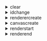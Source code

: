 <details><summary>clear</summary>
<div>
<br/>

图层被清除事件。

参数属性：

| 属性名           |  类型           |   值 |
|  ------         | :----:  | ----  |
|type     | String          |   "clear"  |
|target   | VectorTileLayer |   this     |

</div>
</details>


<details><summary>idchange</summary>
<div>
<br/>

图层id变化事件。

参数属性：

| 属性名           |  类型           |   值 |
|  ------         | :----:  | ----  |
|type     | String          |   "idchange"  |
|target   | VectorTileLayer |   this     |
|old      | String          |   旧的id     |
|new      | String          |   新的id     |

</div>
</details>


<details><summary>renderercreate</summary>
<div>
<br/>

renderer创建事件

参数属性：

| 属性名           |  类型           |   值 |
|  ------         | :----:  | ----  |
|type       | String          |   "renderercreate"  |
|target     | VectorTileLayer |   this     |
|renderer   | VectorTileLayerRenderer |      |

</div>
</details>


<details><summary>canvascreate</summary>
<div>
<br/>

canvas创建事件

参数属性：

| 属性名           |  类型           |   值 |
|  ------         | :----:  | ----  |
|type     | String          |   "canvascreate"  |
|target   | VectorTileLayer |   this     |
|gl       | WebGLRenderingContext2D |      |

</div>
</details>


<details><summary>renderstart</summary>
<div>
<br/>

开始渲染事件。

参数属性：

| 属性名           |  类型           |   值 |
|  ------         | :----:  | ----  |
|type     | String          |   "renderstart"  |
|target   | VectorTileLayer |   this     |

</div>
</details>


<details><summary>renderend</summary>
<div>
<br/>

结束渲染事件。

参数属性：

| 属性名           |  类型           |   值 |
|  ------         | :----:  | ----  |
|type     | String          |   "renderend"  |
|target   | VectorTileLayer |   this     |

</div>
</details>


